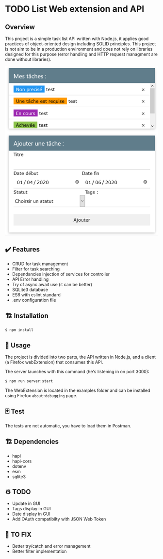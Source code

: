# TODO List Web extension and API

## Overview

This project is a simple task list API written with Node.js, it applies good practices of object-oriented design including SOLID principles. This project is not aim to be in a production environment and does not rely on libraries designed for this purpose (error handling and HTTP request managment are done without libraries).

![alt text](https://github.com/thewrath/todo-list/blob/master/examples/preview/preview_mini.png)

## ✔️ Features
  * CRUD for task management
  * Filter for task searching
  * Dependancies injection of services for controller
  * API Error handling
  * Try of async await use (it can be better)
  * SQLite3 database
  * ES6 with eslint standard
  * .env configuration file

## 🏗️ Installation
```js
$ npm install
```

## 🤖 Usage
The project is divided into two parts, the API written in Node.js, and a client (a Firefox webExtension) that consumes this API.

The server launches with this command (he's listening in on port 3000):
```js
$ npm run server:start
```
The WebExtension is located in the examples folder and can be installed using Firefox `about:debugging` page.

## 🃏 Test

The tests are not automatic, you have to load them in Postman.

## 🏗️ Dependencies
  * hapi
  * hapi-cors
  * dotenv
  * esm
  * sqlite3
 
## ⚙️ TODO
  * Update in GUI
  * Tags display in GUI
  * Date display in GUI
  * Add OAuth compatibilty with JSON Web Token
  
## 🔧 TO FIX 
  * Better try/catch and error management
  * Better filter implementation


